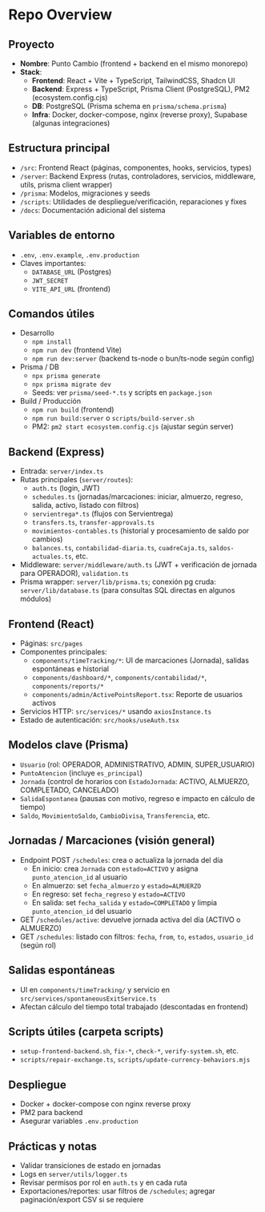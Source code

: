 # Repo Overview

## Proyecto

- **Nombre**: Punto Cambio (frontend + backend en el mismo monorepo)
- **Stack**:
  - **Frontend**: React + Vite + TypeScript, TailwindCSS, Shadcn UI
  - **Backend**: Express + TypeScript, Prisma Client (PostgreSQL), PM2 (ecosystem.config.cjs)
  - **DB**: PostgreSQL (Prisma schema en `prisma/schema.prisma`)
  - **Infra**: Docker, docker-compose, nginx (reverse proxy), Supabase (algunas integraciones)

## Estructura principal

- `/src`: Frontend React (páginas, componentes, hooks, servicios, types)
- `/server`: Backend Express (rutas, controladores, servicios, middleware, utils, prisma client wrapper)
- `/prisma`: Modelos, migraciones y seeds
- `/scripts`: Utilidades de despliegue/verificación, reparaciones y fixes
- `/docs`: Documentación adicional del sistema

## Variables de entorno

- `.env`, `.env.example`, `.env.production`
- Claves importantes:
  - `DATABASE_URL` (Postgres)
  - `JWT_SECRET`
  - `VITE_API_URL` (frontend)

## Comandos útiles

- Desarrollo
  - `npm install`
  - `npm run dev` (frontend Vite)
  - `npm run dev:server` (backend ts-node o bun/ts-node según config)
- Prisma / DB
  - `npx prisma generate`
  - `npx prisma migrate dev`
  - Seeds: ver `prisma/seed-*.ts` y scripts en `package.json`
- Build / Producción
  - `npm run build` (frontend)
  - `npm run build:server` o `scripts/build-server.sh`
  - PM2: `pm2 start ecosystem.config.cjs` (ajustar según server)

## Backend (Express)

- Entrada: `server/index.ts`
- Rutas principales (`server/routes`):
  - `auth.ts` (login, JWT)
  - `schedules.ts` (jornadas/marcaciones: iniciar, almuerzo, regreso, salida, activo, listado con filtros)
  - `servientrega*.ts` (flujos con Servientrega)
  - `transfers.ts`, `transfer-approvals.ts`
  - `movimientos-contables.ts` (historial y procesamiento de saldo por cambios)
  - `balances.ts`, `contabilidad-diaria.ts`, `cuadreCaja.ts`, `saldos-actuales.ts`, etc.
- Middleware: `server/middleware/auth.ts` (JWT + verificación de jornada para OPERADOR), `validation.ts`
- Prisma wrapper: `server/lib/prisma.ts`; conexión pg cruda: `server/lib/database.ts` (para consultas SQL directas en algunos módulos)

## Frontend (React)

- Páginas: `src/pages`
- Componentes principales:
  - `components/timeTracking/*`: UI de marcaciones (Jornada), salidas espontáneas e historial
  - `components/dashboard/*`, `components/contabilidad/*`, `components/reports/*`
  - `components/admin/ActivePointsReport.tsx`: Reporte de usuarios activos
- Servicios HTTP: `src/services/*` usando `axiosInstance.ts`
- Estado de autenticación: `src/hooks/useAuth.tsx`

## Modelos clave (Prisma)

- `Usuario` (rol: OPERADOR, ADMINISTRATIVO, ADMIN, SUPER_USUARIO)
- `PuntoAtencion` (incluye `es_principal`)
- `Jornada` (control de horarios con `EstadoJornada`: ACTIVO, ALMUERZO, COMPLETADO, CANCELADO)
- `SalidaEspontanea` (pausas con motivo, regreso e impacto en cálculo de tiempo)
- `Saldo`, `MovimientoSaldo`, `CambioDivisa`, `Transferencia`, etc.

## Jornadas / Marcaciones (visión general)

- Endpoint POST `/schedules`: crea o actualiza la jornada del día
  - En inicio: crea `Jornada` con `estado=ACTIVO` y asigna `punto_atencion_id` al usuario
  - En almuerzo: set `fecha_almuerzo` y `estado=ALMUERZO`
  - En regreso: set `fecha_regreso` y `estado=ACTIVO`
  - En salida: set `fecha_salida` y `estado=COMPLETADO` y limpia `punto_atencion_id` del usuario
- GET `/schedules/active`: devuelve jornada activa del día (ACTIVO o ALMUERZO)
- GET `/schedules`: listado con filtros: `fecha`, `from`, `to`, `estados`, `usuario_id` (según rol)

## Salidas espontáneas

- UI en `components/timeTracking/` y servicio en `src/services/spontaneousExitService.ts`
- Afectan cálculo del tiempo total trabajado (descontadas en frontend)

## Scripts útiles (carpeta scripts)

- `setup-frontend-backend.sh`, `fix-*`, `check-*`, `verify-system.sh`, etc.
- `scripts/repair-exchange.ts`, `scripts/update-currency-behaviors.mjs`

## Despliegue

- Docker + docker-compose con nginx reverse proxy
- PM2 para backend
- Asegurar variables `.env.production`

## Prácticas y notas

- Validar transiciones de estado en jornadas
- Logs en `server/utils/logger.ts`
- Revisar permisos por rol en `auth.ts` y en cada ruta
- Exportaciones/reportes: usar filtros de `/schedules`; agregar paginación/export CSV si se requiere
